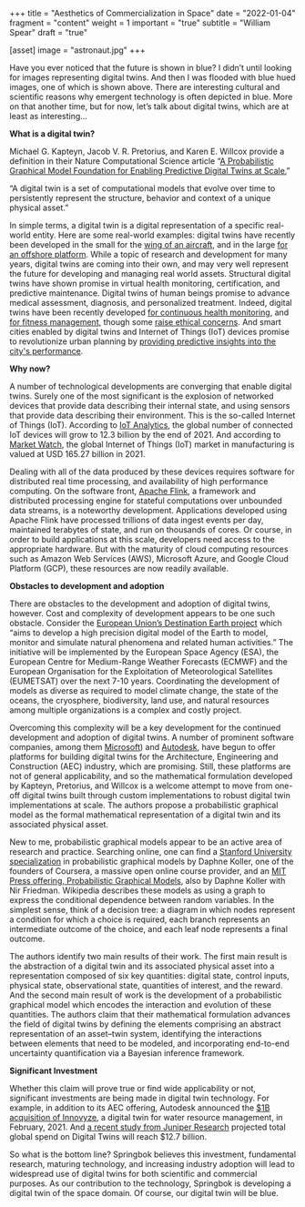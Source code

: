 +++
title = "Aesthetics of Commercialization in Space"
date = "2022-01-04"
fragment = "content"
weight = 1
important = "true"
subtitle = "William Spear"
draft = "true"

[asset]
    image = "astronaut.jpg"
+++

Have you ever noticed that the future is shown in blue? I didn’t until looking for images representing digital twins. And then I was flooded with blue hued images, one of which is shown above. There are interesting cultural and scientific reasons why emergent technology is often depicted in blue. More on that another time, but for now, let’s talk about digital twins, which are at least as interesting…

**What is a digital twin?**

Michael G. Kapteyn, Jacob V. R. Pretorius, and Karen E. Willcox provide a definition in their Nature Computational Science article “[A Probabilistic Graphical Model Foundation for Enabling Predictive Digital Twins at Scale.](https://www.nature.com/articles/s43588-021-00069-0)”

“A digital twin is a set of computational models that evolve over time to persistently represent the structure, behavior and context of a unique physical asset.”

In simple terms, a digital twin is a digital representation of a specific real-world entity. Here are some real-world examples: digital twins have recently been developed in the small for the [wing of an aircraft](https://arc.aiaa.org/doi/abs/10.2514/1.J055201?journalCode=aiaaj), and in the large [for an offshore platform](https://onepetro.org/OTCONF/proceedings-abstract/20OTC/3-20OTC/D031S037R006/107297). While a topic of research and development for many years, digital twins are coming into their own, and may very well represent the future for developing and managing real world assets. Structural digital twins have shown promise in virtual health monitoring,
certification, and predictive maintenance. Digital twins of human beings promise to advance medical assessment, diagnosis, and personalized treatment. Indeed, digital twins have been recently developed [for continuous health monitoring](https://dl.acm.org/doi/10.5555/3370272.3370310), and [for fitness management](https://ieeexplore.ieee.org/document/8981975), though some [raise ethical concerns](https://pubmed.ncbi.nlm.nih.gov/29487613/). And smart cities enabled by digital twins and Internet of Things (IoT) devices promise to revolutionize urban planning by [providing predictive insights into the city's performance](https://ieeexplore.ieee.org/document/8285439).

**Why now?**

A number of technological developments are converging that enable digital twins. Surely one of the most significant is the explosion of networked devices that provide data describing their internal state, and using sensors that provide data describing their environment. This is the so-called Internet of Things (IoT). According to [IoT Analytics](https://iot-analytics.com/number-connected-iot-devices/), the global number of connected IoT devices will grow to 12.3 billion by the end of 2021. And according to [Market Watch](https://www.marketwatch.com/press-release/internet-of-things-iot-market-size-2021-industry-share-overview-cagr-global-trend-geographical-statistics-growth-status-manufacturing-cost-structure-and-future-investments-analysis-covid-19-impact-2021-08-19), the global Internet of Things (IoT) market in manufacturing is valued at USD 165.27 billion in 2021.

Dealing with all of the data produced by these devices requires software for distributed real time processing, and availability of high performance computing. On the software front, [Apache Flink](https://flink.apache.org/flink-architecture.html), a framework and distributed processing engine for stateful computations over unbounded data streams, is a noteworthy development. Applications developed using Apache Flink have processed trillions of data ingest events per day, maintained terabytes of state, and run on thousands of cores. Or course, in order to build applications at this scale, developers need access to the appropriate hardware. But with the maturity of cloud computing resources such as Amazon Web Services (AWS), Microsoft Azure, and Google Cloud Platform (GCP), these resources are now readily available.

**Obstacles to development and adoption**

There are obstacles to the development and adoption of digital twins, however. Cost and complexity of development appears to be one such obstacle. Consider the [European Union’s Destination Earth project](https://digital-strategy.ec.europa.eu/en/policies/destination-earth) which “aims to develop a high precision digital model of the Earth to model, monitor and simulate natural phenomena and related human activities.” The initiative will be implemented by the European Space Agency (ESA), the European Centre for Medium-Range Weather Forecasts (ECMWF) and the European Organisation for the Exploitation of Meteorological Satellites (EUMETSAT) over the next 7-10 years. Coordinating the development of models as diverse as required to model climate change, the state of the oceans, the cryosphere, biodiversity, land use, and natural resources among multiple organizations is a complex and costly project.

Overcoming this complexity will be a key development for the continued development and adoption of digital twins. A number of prominent software companies, among them [Microsoft](https://venturebeat.com/2021/06/05/microsoft-paves-digital-twins-on-ramp-for-construction-real-estate/)) and [Autodesk](https://venturebeat.com/2021/06/06/autodesk-discloses-digital-twin-platform-for-aec-industry/), have begun to offer platforms for building digital twins for the Architecture, Engineering and Construction (AEC) industry, which are promising. Still, these platforms are not of general applicability, and so the mathematical formulation developed by Kapteyn, Pretorius, and Willcox is a welcome attempt to move from one-off digital twins built through custom implementations to robust digital twin implementations at scale. The authors propose a probabilistic graphical model as the formal mathematical representation of a digital twin and its associated physical asset.

New to me, probabilistic graphical models appear to be an active area of research and practice. Searching online, one can find a [Stanford University specialization](https://www.coursera.org/specializations/probabilistic-graphical-models) in probabilistic graphical models by Daphne Koller, one of the founders of Coursera, a massive open online course provider, and an [MIT Press offering, Probabilistic Graphical Models](https://mitpress.mit.edu/books/probabilistic-graphical-models), also by Daphne Koller with Nir Friedman. Wikipedia describes these models as using a graph to express the conditional dependence between random variables. In the simplest sense, think of a decision tree: a diagram in which nodes represent a condition for which a choice is required, each branch represents an intermediate outcome of the choice, and each leaf node represents a final outcome.

The authors identify two main results of their work. The first main result is the abstraction of a digital twin and its associated physical asset into a representation composed of six key quantities: digital state, control inputs, physical state, observational state, quantities of interest, and the reward. And the second main result of work is the development of a probabilistic graphical model which encodes the interaction and evolution of these quantities. The authors claim that their mathematical formulation advances the field of digital twins by defining the elements comprising an abstract representation of an asset–twin system, identifying the interactions between elements that need to be modeled, and incorporating end-to-end uncertainty quantification via a Bayesian inference framework.

**Significant Investment**

Whether this claim will prove true or find wide applicability or not, significant investments are being made in digital twin technology. For example, in addition to its AEC offering, Autodesk announced the [$1B acquisition of Innovyze](https://adsknews.autodesk.com/news/autodesk-to-acquire-innovyze), a digital twin for water resource management, in February, 2021. And [a recent study from Juniper Research](https://www.iot-now.com/2020/06/02/103204-spend-on-digital-twins-to-reach-12-7bn-by-2021-as-solutions-offer-iot-investment-roi/) projected total global spend on Digital Twins will reach $12.7 billion.

So what is the bottom line? Springbok believes this investment, fundamental research, maturing technology, and increasing industry adoption will lead to widespread use of digital twins for both scientific and commercial purposes. As our contribution to the technology, Springbok is developing a digital twin of the space domain. Of course, our digital twin will be blue.